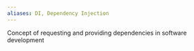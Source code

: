 ```yaml
---
aliases: DI, Dependency Injection
---
```

Concept of requesting and providing dependencies in software development